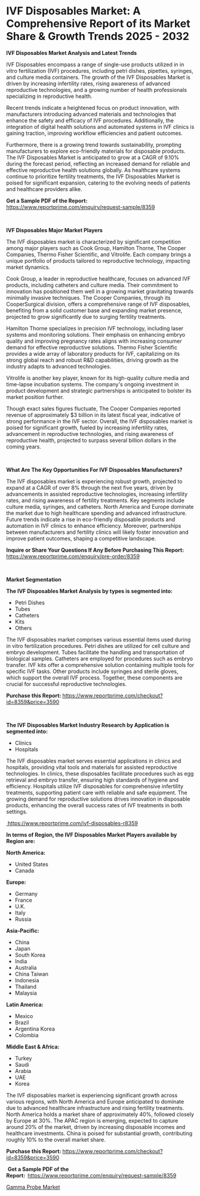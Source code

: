 <p><h1>IVF Disposables Market: A Comprehensive Report of its Market Share & Growth Trends 2025 - 2032</h1></p><p><strong>IVF Disposables Market Analysis and Latest Trends</strong></p>
<p><p>IVF Disposables encompass a range of single-use products utilized in in vitro fertilization (IVF) procedures, including petri dishes, pipettes, syringes, and culture media containers. The growth of the IVF Disposables Market is driven by increasing infertility rates, rising awareness of advanced reproductive technologies, and a growing number of health professionals specializing in reproductive health. </p><p>Recent trends indicate a heightened focus on product innovation, with manufacturers introducing advanced materials and technologies that enhance the safety and efficacy of IVF procedures. Additionally, the integration of digital health solutions and automated systems in IVF clinics is gaining traction, improving workflow efficiencies and patient outcomes. </p><p>Furthermore, there is a growing trend towards sustainability, prompting manufacturers to explore eco-friendly materials for disposable products. The IVF Disposables Market is anticipated to grow at a CAGR of 9.10% during the forecast period, reflecting an increased demand for reliable and effective reproductive health solutions globally. As healthcare systems continue to prioritize fertility treatments, the IVF Disposables Market is poised for significant expansion, catering to the evolving needs of patients and healthcare providers alike.</p></p>
<p><strong>Get a Sample PDF of the Report:&nbsp;</strong> <a href="https://www.reportprime.com/enquiry/request-sample/8359?utm_campaign=3289&utm_medium=2&utm_source=Github&utm_content=ia&utm_term=19032025&utm_id=ivf-disposables">https://www.reportprime.com/enquiry/request-sample/8359</a></p>
<p>&nbsp;</p>
<p><strong>IVF Disposables Major Market Players</strong></p>
<p><p>The IVF disposables market is characterized by significant competition among major players such as Cook Group, Hamilton Thorne, The Cooper Companies, Thermo Fisher Scientific, and Vitrolife. Each company brings a unique portfolio of products tailored to reproductive technology, impacting market dynamics.</p><p>Cook Group, a leader in reproductive healthcare, focuses on advanced IVF products, including catheters and culture media. Their commitment to innovation has positioned them well in a growing market gravitating towards minimally invasive techniques. The Cooper Companies, through its CooperSurgical division, offers a comprehensive range of IVF disposables, benefiting from a solid customer base and expanding market presence, projected to grow significantly due to surging fertility treatments.</p><p>Hamilton Thorne specializes in precision IVF technology, including laser systems and monitoring solutions. Their emphasis on enhancing embryo quality and improving pregnancy rates aligns with increasing consumer demand for effective reproductive solutions. Thermo Fisher Scientific provides a wide array of laboratory products for IVF, capitalizing on its strong global reach and robust R&D capabilities, driving growth as the industry adapts to advanced technologies.</p><p>Vitrolife is another key player, known for its high-quality culture media and time-lapse incubation systems. The company's ongoing investment in product development and strategic partnerships is anticipated to bolster its market position further.</p><p>Though exact sales figures fluctuate, The Cooper Companies reported revenue of approximately $3 billion in its latest fiscal year, indicative of strong performance in the IVF sector. Overall, the IVF disposables market is poised for significant growth, fueled by increasing infertility rates, advancement in reproductive technologies, and rising awareness of reproductive health, projected to surpass several billion dollars in the coming years.</p></p>
<p>&nbsp;</p>
<p><strong>What Are The Key Opportunities For IVF Disposables Manufacturers?</strong></p>
<p><p>The IVF disposables market is experiencing robust growth, projected to expand at a CAGR of over 8% through the next five years, driven by advancements in assisted reproductive technologies, increasing infertility rates, and rising awareness of fertility treatments. Key segments include culture media, syringes, and catheters. North America and Europe dominate the market due to high healthcare spending and advanced infrastructure. Future trends indicate a rise in eco-friendly disposable products and automation in IVF clinics to enhance efficiency. Moreover, partnerships between manufacturers and fertility clinics will likely foster innovation and improve patient outcomes, shaping a competitive landscape.</p></p>
<p><strong>Inquire or Share Your Questions If Any Before Purchasing This Report:</strong> <a href="https://www.reportprime.com/enquiry/pre-order/8359?utm_campaign=3289&utm_medium=2&utm_source=Github&utm_content=ia&utm_term=19032025&utm_id=ivf-disposables">https://www.reportprime.com/enquiry/pre-order/8359</a></p>
<p>&nbsp;</p>
<p><strong>Market Segmentation</strong></p>
<p><strong>The IVF Disposables Market Analysis by types is segmented into:</strong></p>
<p><ul><li>Petri Dishes</li><li>Tubes</li><li>Catheters</li><li>Kits</li><li>Others</li></ul></p>
<p><p>The IVF disposables market comprises various essential items used during in vitro fertilization procedures. Petri dishes are utilized for cell culture and embryo development. Tubes facilitate the handling and transportation of biological samples. Catheters are employed for procedures such as embryo transfer. IVF kits offer a comprehensive solution containing multiple tools for specific IVF tasks. Other products include syringes and sterile gloves, which support the overall IVF process. Together, these components are crucial for successful reproductive technologies.</p></p>
<p><strong>Purchase this Report:&nbsp;</strong><a href="https://www.reportprime.com/checkout?id=8359&price=3590&utm_campaign=3289&utm_medium=2&utm_source=Github&utm_content=ia&utm_term=19032025&utm_id=ivf-disposables">https://www.reportprime.com/checkout?id=8359&price=3590</a></p>
<p>&nbsp;</p>
<p><strong>The IVF Disposables Market Industry Research by Application is segmented into:</strong></p>
<p><ul><li>Clinics</li><li>Hospitals</li></ul></p>
<p><p>The IVF disposables market serves essential applications in clinics and hospitals, providing vital tools and materials for assisted reproductive technologies. In clinics, these disposables facilitate procedures such as egg retrieval and embryo transfer, ensuring high standards of hygiene and efficiency. Hospitals utilize IVF disposables for comprehensive infertility treatments, supporting patient care with reliable and safe equipment. The growing demand for reproductive solutions drives innovation in disposable products, enhancing the overall success rates of IVF treatments in both settings.</p></p>
<p><a href="https://www.reportprime.com/ivf-disposables-r8359?utm_campaign=3289&utm_medium=2&utm_source=Github&utm_content=ia&utm_term=19032025&utm_id=ivf-disposables">&nbsp;https://www.reportprime.com/ivf-disposables-r8359</a></p>
<p><strong>In terms of Region, the IVF Disposables Market Players available by Region are:</strong></p>
<p>
    <p> <strong> North America: </strong>
        <ul>
            <li>United States</li>
            <li>Canada</li>
        </ul>
        </p> 
    <p> <strong> Europe: </strong>
        <ul>
            <li>Germany</li>
            <li>France</li>
            <li>U.K.</li>
            <li>Italy</li>
            <li>Russia</li>
        </ul>
        </p> 
    <p> <strong> Asia-Pacific: </strong>
        <ul>
            <li>China</li>
            <li>Japan</li>
            <li>South Korea</li>
            <li>India</li>
            <li>Australia</li>
            <li>China Taiwan</li>
            <li>Indonesia</li>
            <li>Thailand</li>
            <li>Malaysia</li>
        </ul>
        </p> 
    <p> <strong> Latin America: </strong>
        <ul>
            <li>Mexico</li>
            <li>Brazil</li>
            <li>Argentina Korea</li>
            <li>Colombia</li>
        </ul>
        </p> 
    <p> <strong> Middle East & Africa: </strong>
        <ul>
            <li>Turkey</li>
            <li>Saudi</li>
            <li>Arabia</li>
            <li>UAE</li>
            <li>Korea</li>
        </ul>
    </p>
    </p>
<p><p>The IVF disposables market is experiencing significant growth across various regions, with North America and Europe anticipated to dominate due to advanced healthcare infrastructure and rising fertility treatments. North America holds a market share of approximately 40%, followed closely by Europe at 30%. The APAC region is emerging, expected to capture around 20% of the market, driven by increasing disposable incomes and healthcare investments. China is poised for substantial growth, contributing roughly 10% to the overall market share.</p></p>
<p><strong>Purchase this Report: </strong><a href="https://www.reportprime.com/checkout?id=8359&price=3590&utm_campaign=3289&utm_medium=2&utm_source=Github&utm_content=ia&utm_term=19032025&utm_id=ivf-disposables">https://www.reportprime.com/checkout?id=8359&price=3590</a></p>
<p>&nbsp;<strong>Get a Sample PDF of the Report:&nbsp;&nbsp;</strong><a href="https://www.reportprime.com/enquiry/request-sample/8359?utm_campaign=3289&utm_medium=2&utm_source=Github&utm_content=ia&utm_term=19032025&utm_id=ivf-disposables">https://www.reportprime.com/enquiry/request-sample/8359</a></p>
<p><strong></strong></p>
<p><p><a href="https://github.com/milievkulov/Market-Research-Report-List-1/blob/main/gamma-probe-market.md?utm_campaign=3289&utm_medium=2&utm_source=Github&utm_content=ia&utm_term=19032025&utm_id=ivf-disposables">Gamma Probe Market</a></p></p>